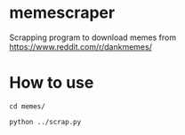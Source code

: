 # memescraper

Scrapping program to download memes from https://www.reddit.com/r/dankmemes/

# How to use #

`cd memes/`

`python ../scrap.py`
